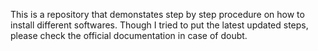 This is a repository that demonstates step by step procedure on how to install different softwares. Though I tried to put the latest updated steps, please check the official documentation in case of doubt.
